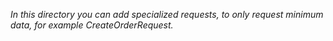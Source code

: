 *In this directory you can add specialized requests, to only request minimum data, for example CreateOrderRequest.*
